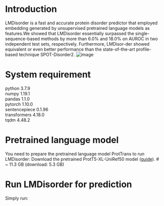 # Introduction
LMDisorder is a fast and accurate protein disorder predictor that employed embedding generated by unsupervised pretrained language models as features.We showed that LMDisorder essentially surpassed the single-sequence-based methods by more than 6.0% and 18.0% on AUROC in two independent test sets, respectively. Furthermore, LMDisor-der showed equivalent or even better performance than the state-of-the-art profile-based technique SPOT-Disorder2.
![image](https://github.com/songyidong-true/LMDisorder/blob/main/image/LMDisorder_architecture.png)
# System requirement
python 3.7.9  
numpy 1.19.1  
pandas 1.1.0  
pytorch 1.10.0  
sentencepiece 0.1.96  
transformers 4.18.0  
tqdm 4.48.2  
# Pretrained language model
You need to prepare the pretrained language model ProtTrans to run LMDisorder:
Download the pretrained ProtT5-XL-UniRef50 model ([guide](https://github.com/agemagician/ProtTrans)). # ~ 11.3 GB (download: 5.3 GB)
# Run LMDisorder for prediction
Simply run:  


